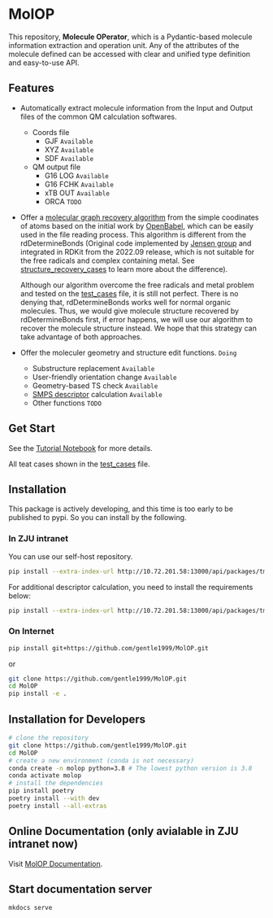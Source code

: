 <!--
 * @Author: TMJ
 * @Date: 2023-10-30 13:36:49
 * @LastEditors: TMJ
 * @LastEditTime: 2024-09-04 11:01:21
 * @Description: 请填写简介
-->
# MolOP

This repository, **Molecule OPerator**, which is a Pydantic-based molecule information extraction and operation unit. Any of the attributes of the molecule defined can be accessed with clear and unified type definition and easy-to-use API.

## Features

- Automatically extract molecule information from the Input and Output files of the common QM calculation softwares.
  - Coords file
    - GJF `Available`
    - XYZ `Available`
    - SDF `Available`
  - QM output file
    - G16 LOG `Available`
    - G16 FCHK `Available`
    - xTB OUT `Available`
    - ORCA `TODO`

- Offer a [molecular graph recovery algorithm](molop/structure/structure_recovery_alter.py) from the simple coodinates of atoms based on the initial work by [OpenBabel](https://openbabel.org/index.html), which can be easily used in the file reading process. This algorithm is different from the rdDetermineBonds (Original code implemented by [Jensen group](https://github.com/jensengroup/xyz2mol) and integrated in RDKit from the 2022.09 release, which is not suitable for the free radicals and complex containing metal. See [structure_recovery_cases](docs/en/structure_recovery_cases.ipynb) to learn more about the difference).
  
  Although our algorithm overcome the free radicals and metal problem and tested on the [test_cases](tutorial/test_cases.ipynb) file, it is still not perfect. There is no denying that, rdDetermineBonds works well for normal organic molecules. Thus, we would give molecule structure recovered by rdDetermineBonds first, if error happens, we will use our algorithm to recover the molecule structure instead. We hope that this strategy can take advantage of both approaches.

- Offer the moleculer geometry and structure edit functions. `Doing`
  - Substructure replacement `Available`
  - User-friendly orientation change `Available`
  - Geometry-based TS check `Available`
  - [SMPS descriptor](https://github.com/licheng-xu-echo/SPMS.git) calculation `Available`
  - Other functions `TODO`

## Get Start

See the [Tutorial Notebook](tutorial/get_start.ipynb) for more details.

All teat cases shown in the [test_cases](tutorial/test_cases.ipynb) file.

## Installation

This package is actively developing, and this time is too early to be published to pypi. So you can install by the following.

### In ZJU intranet

You can use our self-host repository.

```bash
pip install --extra-index-url http://10.72.201.58:13000/api/packages/tmj/pypi/simple/ --trusted-host 10.72.201.58 molop --upgrade
```

For additional descriptor calculation, you need to install the requirements below:

```bash
pip install --extra-index-url http://10.72.201.58:13000/api/packages/tmj/pypi/simple/ --trusted-host 10.72.201.58 molop[full] --upgrade
```

### On Internet

```bash
pip install git+https://github.com/gentle1999/MolOP.git
```

or

```bash
git clone https://github.com/gentle1999/MolOP.git
cd MolOP
pip install -e .
```

## Installation for Developers

```bash
# clone the repository
git clone https://github.com/gentle1999/MolOP.git
cd MolOP
# create a new environment (conda is not necessary)
conda create -n molop python=3.8 # The lowest python version is 3.8
conda activate molop
# install the dependencies
pip install poetry
poetry install --with dev
poetry install --all-extras
```

## Online Documentation (only avialable in ZJU intranet now)

Visit [MolOP Documentation](https://molop-gentle-7355819aa2dbcc7edc9420595fa823e6ffaebc1a874271edbf.pages.zjusct.io/).

## Start documentation server

```bash
mkdocs serve
```
